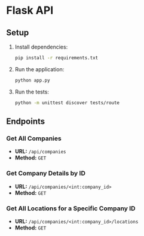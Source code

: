 # Flask API

## Setup

1. Install dependencies:
    ```sh
    pip install -r requirements.txt
    ```

2. Run the application:
    ```sh
    python app.py
    ```

3. Run the tests:
    ```sh
    python -m unittest discover tests/route
    ```

## Endpoints

### Get All Companies
- **URL:** `/api/companies`
- **Method:** `GET`

### Get Company Details by ID
- **URL:** `/api/companies/<int:company_id>`
- **Method:** `GET`

### Get All Locations for a Specific Company ID
- **URL:** `/api/companies/<int:company_id>/locations`
- **Method:** `GET`
